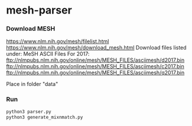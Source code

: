 # mesh-parser

### Download MESH
https://www.nlm.nih.gov/mesh/filelist.html
https://www.nlm.nih.gov/mesh/download_mesh.html
Download files listed under: MeSH ASCII Files
For 2017: ftp://nlmpubs.nlm.nih.gov/online/mesh/MESH_FILES/asciimesh/d2017.bin
ftp://nlmpubs.nlm.nih.gov/online/mesh/MESH_FILES/asciimesh/c2017.bin
ftp://nlmpubs.nlm.nih.gov/online/mesh/MESH_FILES/asciimesh/q2017.bin

Place in folder "data"

### Run
```python
python3 parser.py
python3 generate_mixnmatch.py
```